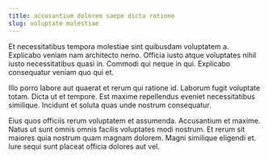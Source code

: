 ```yaml
---
title: accusantium dolorem saepe dicta ratione
slug: voluptate molestiae
---
```


Et necessitatibus tempora molestiae sint quibusdam voluptatem a. Explicabo veniam nam architecto nemo. Officia iusto atque voluptates nihil iusto necessitatibus quasi in. Commodi qui neque in qui. Explicabo consequatur veniam quo qui et.

Illo porro labore aut quaerat et rerum qui ratione id. Laborum fugit voluptate totam. Dicta ut et tempore. Est maxime repellendus eveniet necessitatibus similique. Incidunt et soluta quas unde nostrum consequatur.

Eius quos officiis rerum voluptatem et assumenda. Accusantium et maxime. Natus ut sunt omnis omnis facilis voluptates modi nostrum. Et rerum sit maiores quia nostrum quam magnam dolorem. Magni similique eligendi et. Iure sequi sunt placeat officia dolores aut vel.
